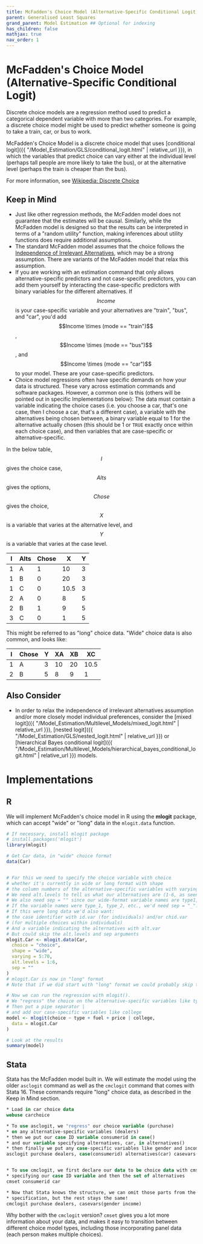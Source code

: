 ```yaml
---
title: McFadden's Choice Model (Alternative-Specific Conditional Logit)
parent: Generalised Least Squares
grand_parent: Model Estimation ## Optional for indexing
has_children: false
mathjax: true
nav_order: 1
---
```


# McFadden's Choice Model (Alternative-Specific Conditional Logit)

Discrete choice models are a regression method used to predict a categorical dependent variable with more than two categories. For example, a discrete choice model might be used to predict whether someone is going to take a train, car, or bus to work.

McFadden's Choice Model is a discrete choice model that uses [conditional logit]({{ "/Model_Estimation/GLS/conditional_logit.html" | relative_url }}), in which the variables that predict choice can vary either at the individual level (perhaps tall people are more likely to take the bus), or at the alternative level (perhaps the train is cheaper than the bus).

For more information, see [Wikipedia: Discrete Choice](https://en.wikipedia.org/wiki/Discrete_choice)

## Keep in Mind

- Just like other regression methods, the McFadden model does not guarantee that the estimates will be causal. Similarly, while the McFadden model is designed so that the results can be interpreted in terms of a "random utility" function, making inferences about utility functions does require additional assumptions.
- The standard McFadden model assumes that the choice follows the [Independence of Irrelevant Alternatives](https://en.wikipedia.org/wiki/Independence_of_irrelevant_alternatives#In_econometrics), which may be a strong assumption. There are variants of the McFadden model that relax this assumption.
- If you are working with an estimation command that only allows alternative-specific predictors and not case-specific predictors, you can add them yourself by interacting the case-specific predictors with binary variables for the different alternatives. If $$Income$$ is your case-specific variable and your alternatives are "train", "bus", and "car", you'd add $$Income \times (mode == "train")$$, $$Income \times (mode == "bus")$$, and $$Income \times (mode == "car")$$ to your model. These are your case-specific predictors.
- Choice model regressions often have specific demands on how your data is structured. These vary across estimation commands and software packages. However, a common one is this (others will be pointed out in specific Implementations below): The data must contain a variable indicating the choice cases (i.e. you choose a car, that's one case, then I choose a car, that's a different case), a variable with the alternatives being chosen between, a binary variable equal to 1 for the alternative actually chosen (this should be 1 or `TRUE` exactly once within each choice case), and then variables that are case-specific or alternative-specific.

In the below table, $$I$$ gives the choice case, $$Alts$$ gives the options, $$Chose$$ gives the choice, $$X$$ is a variable that varies at the alternative level, and $$Y$$ is a variable that varies at the case level.

|I|Alts|Chose|X|Y|
|-|----|-----|-|-|
|1|A   | 1   |10|3|
|1|B   | 0   |20|3|
|1|C   | 0   |10.5|3|
|2|A   | 0   |8 |5|
|2|B   | 1   |9 |5|
|3|C   | 0   |1 |5|

This might be referred to as "long" choice data. "Wide" choice data is also common, and looks like:

|I|Chose|Y|XA|XB|XC|
|-|-----|-|--|--|--|
|1|A    |3|10|20|10.5|
|2|B    |5|8|9|1|

## Also Consider

- In order to relax the independence of irrelevant alternatives assumption and/or more closely model individual preferences, consider the [mixed logit]({{ "/Model_Estimation/Multilevel_Models/mixed_logit.html" | relative_url }}), [nested logit]({{ "/Model_Estimation/GLS/nested_logit.html" | relative_url }}) or [hierarchical Bayes conditional logit]({{ "/Model_Estimation/Multilevel_Models/hierarchical_bayes_conditional_logit.html" | relative_url }}) models.

# Implementations

## R

We will implement McFadden's choice model in R using the **mlogit** package, which can accept "wide" or "long" data in the `mlogit.data` function.

```r
# If necessary, install mlogit package
# install.packages('mlogit')
library(mlogit)

# Get Car data, in "wide" choice format
data(Car)


# For this we need to specify the choice variable with choice
# whether it's currently in wide or long format with shape
# the column numbers of the alternative-specific variables with varying.
# We need alt.levels to tell us what our alternatives are (1-6, as seen in choice).
# We also need sep = "" since our wide-format variable names are type1, type2, etc.
# If the variable names were type_1, type_2, etc., we'd need sep = "_".
# If this were long data we'd also want:
# the case identifier with id.var (for individuals) and/or chid.var
# (for multiple choices within individuals)
# And a variable indicating the alternatives with alt.var
# But could skip the alt.levels and sep arguments
mlogit.Car <- mlogit.data(Car,
  choice = "choice",
  shape = "wide",
  varying = 5:70,
  alt.levels = 1:6,
  sep = ""
)
# mlogit.Car is now in "long" format
# Note that if we did start with "long" format we could probably skip the mlogit.data() step.

# Now we can run the regression with mlogit().
# We "regress" the choice on the alternative-specific variables like type, fuel, and price
# Then put a pipe separator |
# and add our case-specific variables like college
model <- mlogit(choice ~ type + fuel + price | college,
  data = mlogit.Car
)

# Look at the results
summary(model)
```

## Stata

Stata has the McFadden model built in. We will estimate the model using the older `asclogit` command as well as the `cmclogit` command that comes with Stata 16. These commands require "long" choice data, as described in the Keep in Mind section.

```stata
* Load in car choice data
webuse carchoice

* To use asclogit, we "regress" our choice variable (purchase)
* on any alternative-specific variables (dealers)
* then we put our case ID variable consumerid in case()
* and our variable specifying alternatives, car, in alternatives()
* then finally we put any case-specific variables like gender and income, in casevars()
asclogit purchase dealers, case(consumerid) alternatives(car) casevars(gender income)


* To use cmclogit, we first declare our data to be choice data with cmset
* specifying our case ID variable and then the set of alternatives
cmset consumerid car

* Now that Stata knows the structure, we can omit those parts from the asclogit
* specification, but the rest stays the same!
cmclogit purchase dealers, casevars(gender income)
```

Why bother with the `cmclogit` version? `cmset` gives you a lot more information about your data, and makes it easy to transition between different choice model types, including those incorporating panel data (each person makes multiple choices).
